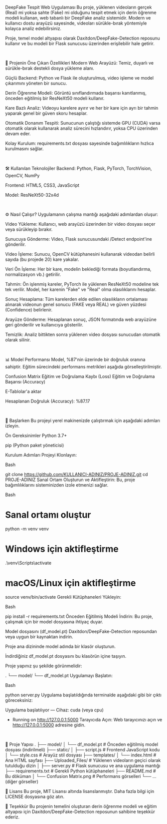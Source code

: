 DeepFake Tespit Web Uygulaması
Bu proje, yüklenen videoların gerçek (Real) mi yoksa sahte (Fake) mi olduğunu tespit etmek için derin öğrenme modeli kullanan, web tabanlı bir DeepFake analiz sistemidir. Modern ve kullanıcı dostu arayüzü sayesinde, videoları sürükle-bırak yöntemiyle kolayca analiz edebilirsiniz.

Proje, temel model altyapısı olarak Daxitdon/DeepFake-Detection reposunu kullanır ve bu modeli bir Flask sunucusu üzerinden erişilebilir hale getirir.

<br>

🚀 Projenin Öne Çıkan Özellikleri
Modern Web Arayüzü: Temiz, duyarlı ve sürükle-bırak destekli dosya yükleme alanı.

Güçlü Backend: Python ve Flask ile oluşturulmuş, video işleme ve model çıkarımını yöneten bir sunucu.

Derin Öğrenme Modeli: Görüntü sınıflandırmada başarısı kanıtlanmış, önceden eğitilmiş bir ResNeXt50 modeli kullanır.

Kare Bazlı Analiz: Videoyu karelere ayırır ve her bir kare için ayrı bir tahmin yaparak genel bir güven skoru hesaplar.

Otomatik Donanım Tespiti: Sunucunun çalıştığı sistemde GPU (CUDA) varsa otomatik olarak kullanarak analiz sürecini hızlandırır, yoksa CPU üzerinden devam eder.

Kolay Kurulum: requirements.txt dosyası sayesinde bağımlılıkların hızlıca kurulmasını sağlar.

<br>

🛠️ Kullanılan Teknolojiler
Backend: Python, Flask, PyTorch, TorchVision, OpenCV, NumPy

Frontend: HTML5, CSS3, JavaScript

Model: ResNeXt50-32x4d

<br>

⚙️ Nasıl Çalışır?
Uygulamanın çalışma mantığı aşağıdaki adımlardan oluşur:

Video Yükleme: Kullanıcı, web arayüzü üzerinden bir video dosyası seçer veya sürükleyip bırakır.

Sunucuya Gönderme: Video, Flask sunucusundaki /Detect endpoint'ine gönderilir.

Video İşleme: Sunucu, OpenCV kütüphanesini kullanarak videodan belirli sayıda (bu projede 20) kare yakalar.

Veri Ön İşleme: Her bir kare, modelin beklediği formata (boyutlandırma, normalizasyon vb.) getirilir.

Tahmin: Ön işlenmiş kareler, PyTorch ile yüklenen ResNeXt50 modeline tek tek verilir. Model, her karenin "Fake" ve "Real" olma olasılıklarını hesaplar.

Sonuç Hesaplama: Tüm karelerden elde edilen olasılıkların ortalaması alınarak videonun genel sonucu (FAKE veya REAL) ve güven yüzdesi (Confidence) belirlenir.

Arayüze Gönderme: Hesaplanan sonuç, JSON formatında web arayüzüne geri gönderilir ve kullanıcıya gösterilir.

Temizlik: Analiz bittikten sonra yüklenen video dosyası sunucudan otomatik olarak silinir.

<br>

📊 Model Performansı
Model, %87'nin üzerinde bir doğruluk oranına sahiptir. Eğitim sürecindeki performans metrikleri aşağıda görselleştirilmiştir.

Confusion Matrix	Eğitim ve Doğrulama Kaybı (Loss)	Eğitim ve Doğrulama Başarısı (Accuracy)



E-Tablolar'a aktar

Hesaplanan Doğruluk (Accuracy): %87.17 

<br>

🚀 Başlarken
Bu projeyi yerel makinenizde çalıştırmak için aşağıdaki adımları izleyin.

Ön Gereksinimler
Python 3.7+

pip (Python paket yöneticisi)

Kurulum Adımları
Projeyi Klonlayın:

Bash

git clone https://github.com/KULLANICI-ADINIZ/PROJE-ADINIZ.git
cd PROJE-ADINIZ
Sanal Ortam Oluşturun ve Aktifleştirin:
Bu, proje bağımlılıklarını sisteminizden izole etmenizi sağlar.

Bash

# Sanal ortamı oluştur
python -m venv venv

# Windows için aktifleştirme
.\venv\Scripts\activate

# macOS/Linux için aktifleştirme
source venv/bin/activate
Gerekli Kütüphaneleri Yükleyin:

Bash

pip install -r requirements.txt
Önceden Eğitilmiş Modeli İndirin:
Bu proje, çalışmak için bir model dosyasına ihtiyaç duyar.

Model dosyasını (df_model.pt) Daxitdon/DeepFake-Detection reposundan veya uygun bir kaynaktan indirin.

Proje ana dizininde model adında bir klasör oluşturun.

İndirdiğiniz df_model.pt dosyasını bu klasörün içine taşıyın.

Proje yapınız şu şekilde görünmelidir:

.
└── model/
    └── df_model.pt
Uygulamayı Başlatın:

Bash

python server.py
Uygulama başlatıldığında terminalde aşağıdaki gibi bir çıktı göreceksiniz:

Uygulama başlatılıyor — Cihaz: cuda  (veya cpu)
 * Running on http://127.0.0.1:5000
Tarayıcıda Açın:
Web tarayıcınızı açın ve http://127.0.0.1:5000 adresine gidin.

<br>

📂 Proje Yapısı
.
├── model/
│   └── df_model.pt          # Önceden eğitilmiş model dosyası (indirilmeli)
├── static/
│   ├── script.js            # Frontend JavaScript kodu
│   └── style.css            # Arayüz stil dosyası
├── templates/
│   └── index.html           # Ana HTML sayfası
├── Uploaded_Files/        # Yüklenen videoların geçici olarak tutulduğu dizin
│
├── server.py                # Flask sunucusu ve ana uygulama mantığı
├── requirements.txt         # Gerekli Python kütüphaneleri
├── README.md                # Bu döküman
│
└── Confusion Matrix.png     # Performans görselleri
└── ... (diğer görseller)
<br>

📄 Lisans
Bu proje, MIT Lisansı altında lisanslanmıştır. Daha fazla bilgi için LICENSE dosyasına göz atın.

🙏 Teşekkür
Bu projenin temelini oluşturan derin öğrenme modeli ve eğitim altyapısı için Daxitdon/DeepFake-Detection reposunun sahibine teşekkür ederiz.
